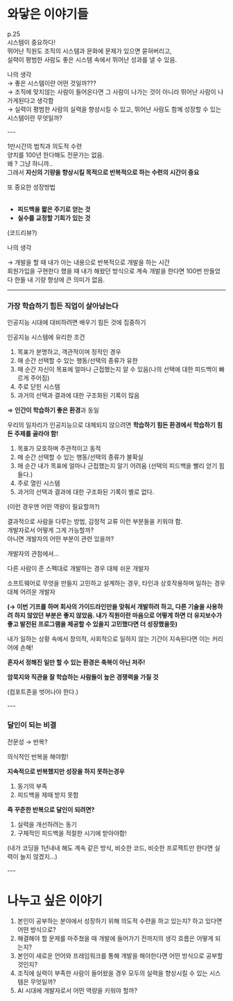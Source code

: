 # 와닿은 이야기들 </br>

p.25 </br>
시스템이 중요하다! </br>
뛰어난 직원도 조직의 시스템과 문화에 문제가 있으면 묻혀버리고, </br>
실력이 평범한 사람도 좋은 시스템 속에서 뛰어난 성과를 낼 수 있음. </br>

나의 생각</br>
→ 좋은 시스템이란 어떤 것일까???</br>
→ 조직에 맞지않는 사람이 들어온다면 그 사람이 나가는 것이 아니라 뛰어난 사람이 나가게된다고 생각함</br>
→ 실력이 평범한 사람의 실력을 향상시킬 수 있고, 뛰어난 사람도 함께 성장할 수 있는 시스템이란 무엇일까?</br>

--- </br>

1만시간의 법칙과 의도적 수련</br>
양치를 100년 한다해도 전문가는 없음.</br>
왜 ? 그냥 하니까..</br>
그래서 **자신의 기량을 향상시킬 목적으로 반복적으로 하는 수련의 시간이 중요**</br>

또 중요한 성장방법</br>
</br>
- **피드백을 짧은 주기로 얻는 것**</br>
- **실수를 교정할 기회가 있는 것**</br>

(코드리뷰?)</br>

나의 생각</br>

→ 개발을 할 때 내가 아는 내용으로 반복적으로 개발을 하는 시간 </br>
회원가입을 구현한다 했을 때 내가 해왔던 방식으로 계속 개발을 한다면 100번 만들었다 한들 내 기량 향상에 큰 의미가 없음.</br>

---

### 가장 학습하기 힘든 직업이 살아남는다

인공지능 시대에 대비하려면 배우기 힘든 것에 집중하기</br>

인공지능 시스템에 유리한 조건</br>

1. 목표가 분명하고, 객관적이며 정적인 경우</br>
2. 매 순간 선택할 수 있는 행동/선택의 종류가 유한</br>
3. 매 순간 자신이 목표에 얼마나 근접했는지 알 수 있음(나의 선택에 대한 피드백이 빠르게 주어짐)</br>
4. 주로 닫힌 시스템</br>
5. 과거의 선택과 결과에 대한 구조화된 기록이 많음</br>

⇒ **인간이 학습하기 좋은 환경**과 동일</br>

우리의 일자리가 인공지능으로 대체되지 않으려면 **학습하기 힘든 환경에서 학습하기 힘든 주제를 골라야 함!** </br>

1. 목표가 모호하며 주관적이고 동적</br>
2. 매 순간 선택할 수 있는 행동/선택의 종류가 불확실</br>
3. 매 순간 내가 목표에 얼마나 근접했는지 알기 어려움 (선택의 피드백을 빨리 얻기 힘들다.)</br>
4. 주로 열린 시스템</br>
5. 과거의 선택과 결과에 대한 구조화된 기록이 별로 없다.</br>

(이런 경우엔 어떤 역량이 필요할까?)</br>

결과적으로 사람을 다루는 방법, 감정적 교류 이런 부분들을 키워야 함.</br>
개발자로서 어떻게 그게 가능할까?</br>
아니면 개발자의 어떤 부분이 관련 있을까?</br>

개발자의 관점에서…</br>

다른 사람이 준 스펙대로 개발하는 경우 대체 쉬운 개발자</br>

소프트웨어로 무엇을 만들지 고민하고 설계하는 경우, 타인과 상호작용하며 일하는 경우 대체 어려운 개발자</br>

**(→ 이번 기프를 하며 회사의 가이드라인만을 맞춰서 개발하려 하고, 다른 기술을 사용하려 하지 않았던 부분은 좋지 않았음. 내가 직원이란 마음으로 어떻게 하면 더 유지보수가 좋고 발전된 프로그램을 제공할 수 있을지 고민했다면 더 성장했을듯)** </br>

내가 일하는 상황 속에서 창의적, 사회적으로 일하지 않는 기간이 지속된다면 이는 커리어에 손해! </br>

**혼자서 정해진 일만 할 수 있는 환경은 축복이 아닌 저주!** </br>

**암묵지와 직관을 잘 학습하는 사람들이 높은 경쟁력을 가질 것** </br>

(컴포트존을 벗어나야 한다.) </br>

--- </br>

### 달인이 되는 비결 </br>

전문성 → 반복? </br>

의식적인 반복을 해야함! </br>

**지속적으로 반복했지만 성장을 하지 못하는경우** </br>
 
1. 동기의 부족 </br>
2. 피드백을 제때 받지 못함 </br>

**즉 꾸준한 반복으로 달인이 되려면?** </br>

1. 실력을 개선하려는 동기 </br>
2. 구체적인 피드백을 적절한 시기에 받아야함! </br>

(내가 코딩을 1년내내 해도 계속 같은 방식, 비슷한 코드, 비슷한 프로젝트만 한다면 실력이 늘지 않겠지…) </br>

--- </br>

# 나누고 싶은 이야기 </br>

1. 본인이 공부하는 분야에서 성장하기 위해 의도적 수련을 하고 있는지? 하고 있다면 어떤 방식으로? </br>
2. 해결해야 할 문제를 마주쳤을 때 개발에 들어가기 전까지의 생각 흐름은 어떻게 되는지? </br>
3. 본인이 새로운 언어와 프레임워크를 통해 개발을 해야한다면 어떤 방식으로 공부할 것인지? </br>
4. 조직에 실력이 부족한 사람이 들어왔을 경우 모두의 실력을 향상시킬 수 있는 시스템은 무엇일까? </br>
5. AI 시대에 개발자로서 어떤 역량을 키워야 할까? </br>
